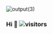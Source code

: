 ![output(3)](https://user-images.githubusercontent.com/4841220/143787964-3f6059a8-78e4-4b27-90ce-d568b6f2b121.gif)

### Hi 👋 ![visitors](https://visitor-badge.laobi.icu/badge?page_id=khlam.khlam&title=𝚅𝚒𝚜𝚒𝚝𝚘𝚛𝚜)
